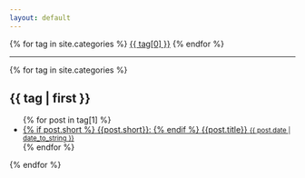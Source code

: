 ```yaml
---
layout: default
---
```


<div class="tags-expo">
<div class="tags-expo-list">
{% for tag in site.categories %}
<a href="#{{ tag[0] | slugify }}" class="post-tag">{{ tag[0] }}</a>
{% endfor %}
</div>
<hr/>
<div class="tags-expo-section">
{% for tag in site.categories %}
<h2 id="{{ tag[0] | slugify }}">
{{ tag | first }}</h2>
<ul class="tags-expo-posts">
{% for post in tag[1] %}
<a class="post-title" href="{{ site.url }}{{ post.url }}">
<li>
{% if post.short %}
{{post.short}}:
{% endif %}
{{post.title}}
<small class="post-date">
{{ post.date | date_to_string }}</small>
</li>
</a>
{% endfor %}
</ul>
{% endfor %}
</div>
</div>